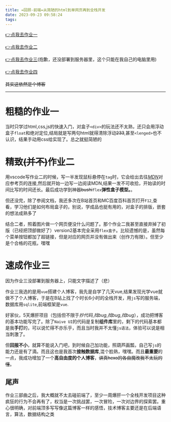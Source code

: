 ```yaml
---
title: =回顾-前端=从简陋的html到单网页再到全栈开发
date: 2023-09-23 09:58:24
tags:
---
```

[👉点我去作业一](https://picbed.supdriver.top/html/prj_basis++/index.html)

[👉点我去作业二](https://picbed.supdriver.top/html/adc_v2/index.html)

[👉点我去作业三](http://localhost:5173/)(抱歉，还没部署到服务器里，这个只能在我自己的电脑里用)

[👉点我去作业四](https://picbed.supdriver.top/video/never.mp4)

~~其实这依然是个博客~~

---
# 粗糙的作业一 #
当时只学过html,css,js的快速入门，对盒子`<div>`的玩法还不太熟，还只会用浮动盒子`float`和绝对定位,结局就是写两句html就得清除浮动~~233~~,甚至`<lenged>`也不认识，结果手动用css给实现了。总之就挺简陋的

# 精致~~(并不)~~作业二 #
用vscode写作业二的时候，写一半发现鼠标悬停在`tag`时，它会给出去往[*MDN*](https://developer.mozilla.org/zh-CN/)对应参考页的连接,然后就开始一边写一边阅读MDN,结果一发不可收拾，开始读的时间比写的时间还长。最后成功学到神器~~bushi~~`flex`**弹性盒子模型。**。

但还没完，除了参阅文档，我还多次在B站首页和MC百度百科首页打开`F12`,查看，学习他们是如何布局盒子的，别说，学成品也挺有用的，对盒子的排版，嵌套的想法成熟多了

结合二者，照着图片做一个网页便没什么问题了。那个作业二我甚至直接弃掉了初版（已经把顶部做好了）version2基本完全采用`flex盒子`。比较遗憾的是，虽然每个菜单按钮都加了超链接，但是对应的网页并没有做出来（创作力有限）。但至少是个合格的花瓶，嘿嘿

# 速成作业三 #
因为作业三没部署到服务器上，只能文字描述了（悲）

作业三我选的是用`vue`搭建个人博客，我先是自学了几天vue,结果发现光学vue就做不了个人博客，于是在B站上找了个时长6小时的全栈开发，用`js`写的服务端，数据库用`sqlite`,前端框架是`vue`.

好家伙，5天爆肝项目（包括但不限于*抄代码*,*找bug*,*找bug*,*找bug*），成功把博客的基本功能写完了。除了`Naive UI`的代码是复制**组件库**里的，剩下的代码基本都是我**手打**的，可以说忙得不亦乐乎，而且当时我并不太懂`js语法`，体验可以说是相当刺激了。

但**回报不小**，就算不能说入门吧，到时候自己加功能，照葫芦画瓢，自己写`js`的能力还是有了滴。而且这也是我首次**接触数据库**,混个脸熟，嘿嘿。而且**最重要**的一点，我成功增加了一个**高自由度的个人博客**，~~讲真hexo的各自魔改我不太玩的懂~~。

## 尾声 #
作业三部曲之后，我大概就不太去碰前端了，至少一周爆肝一个全栈开发项目这种疯狂的行为不会再有了，权当是一次挑战罢，一次冒险，一次对边界的探索罢。重心很明确，对前端顶多写写像这篇博客一样的感悟，技术博客主要还是在后端语言，算法，数据结构之类

